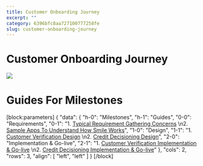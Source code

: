 ```yaml
---
title: Customer Onboarding Journey  
excerpt: ""  
category: 6396bfc8aa727100777258fe  
slug: customer-onboarding-journey
---
```


# Customer Onboarding Journey

![](https://files.readme.io/ded8723-image.png)

# Guides For Milestones

[block:parameters]
{
"data": {
"h-0": "Milestones",
"h-1": "Guides",
"0-0": "Requirements",
"0-1": "1. [Typical Requirement Gathering Concerns](/docs/onboarding-faqs)  \n2. [Sample Apps To Understand How Smile Works](https://sampleapps.getsmileapi.com/)",
"1-0": "Design",
"1-1": "1. [Customer Verification Design](/docs/customer-verification-design)  \n2. [Credit Decisioning Design](/docs/credit-decisioning-design)",
"2-0": "Implementation & Go-live",
"2-1": "1. [Customer Verification Implementation & Go-live](/docs/customer-verification-implementation)  \n2. [Credit Decisioning Implementation & Go-live](/docs/credit-decisioning-implementation)"
},
"cols": 2,
"rows": 3,
"align": [
"left",
"left"
]
}
[/block]
